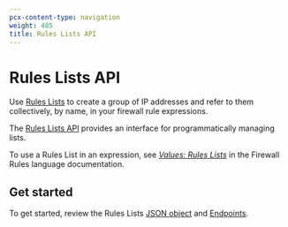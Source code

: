```yaml
---
pcx-content-type: navigation
weight: 485
title: Rules Lists API
---
```


# Rules Lists API

Use [Rules Lists](/firewall/cf-firewall-rules/rules-lists/) to create a group of IP addresses and refer to them collectively, by name, in your firewall rule expressions.

The [Rules Lists API](https://api.cloudflare.com/#rules-lists-properties) provides an interface for programmatically managing lists.

To use a Rules List in an expression, see [*Values: Rules Lists*](/firewall/cf-firewall-language/values/#rules-lists) in the Firewall Rules language documentation.

## Get started

To get started, review the Rules Lists [JSON object](/firewall/api/cf-lists/json-object/) and [Endpoints](/firewall/api/cf-lists/endpoints/).
